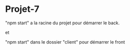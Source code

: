 # Projet-7

"npm start" a la racine du projet pour démarrer le back.

et 

"npm start" dans le dossier "client" pour démarrer le front
